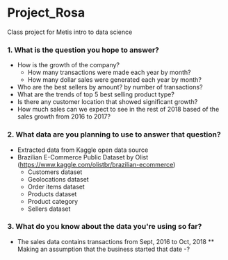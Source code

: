 # Project_Rosa
Class project for Metis intro to data science

### 1. What is the question you hope to answer?
* How is the growth of the company?
	* How many transactions were made each year by month?
	* How many dollar sales were generated each year by month?
* Who are the best sellers by amount? by number of transactions?
* What are the trends of top 5 best selling product type?
* Is there any customer location that showed significant growth?
* How much sales can we expect to see in the rest of 2018 based of the sales growth from 2016 to 2017?

### 2. What data are you planning to use to answer that question?
* Extracted data from Kaggle open data source
* Brazilian E-Commerce Public Dataset by Olist (https://www.kaggle.com/olistbr/brazilian-ecommerce)
	* Customers dataset
	* Geolocations dataset
	* Order items dataset
	* Products dataset
	* Product category
	* Sellers dataset

### 3. What do you know about the data you're using so far?
* The sales data contains transactions from Sept, 2016 to Oct, 2018
** Making an assumption that the business started that date -?



